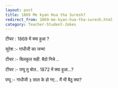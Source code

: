 ```yaml
---
layout: post
title: 1869 Me kyan Hua tha Suresh?
redirect_from: 1869-me-kyan-hua-tha-suresh.html
category: Teacher-Student-Jokes
---
```

टीचर : 1869 में क्या हुआ ?<br/>

सुरेश :- गांधीजी का जन्म!<br/>

टीचर :- बिलकुल सही. बैठो निचे ..<br/>

टीचर :- पप्पू तु बोल.. 1872 में क्या हुआ…?<br/>

पप्पू :- गांधीजी ३ साल के हो गए… मैं भी बैठू क्या?
